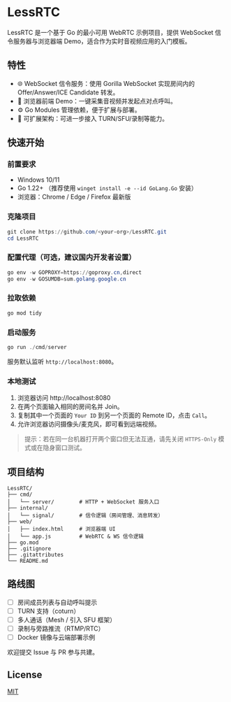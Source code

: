 # LessRTC

LessRTC 是一个基于 Go 的最小可用 WebRTC 示例项目，提供 WebSocket 信令服务器与浏览器端 Demo，适合作为实时音视频应用的入门模板。

## 特性

- 🌐 WebSocket 信令服务：使用 Gorilla WebSocket 实现房间内的 Offer/Answer/ICE Candidate 转发。
- 🎥 浏览器前端 Demo：一键采集音视频并发起点对点呼叫。
- ⚙️ Go Modules 管理依赖，便于扩展与部署。
- 🔄 可扩展架构：可进一步接入 TURN/SFU/录制等能力。

## 快速开始

### 前置要求

- Windows 10/11
- Go 1.22+ （推荐使用 `winget install -e --id GoLang.Go` 安装）
- 浏览器：Chrome / Edge / Firefox 最新版

### 克隆项目

```powershell
git clone https://github.com/<your-org>/LessRTC.git
cd LessRTC
```

### 配置代理（可选，建议国内开发者设置）
```powershell
go env -w GOPROXY=https://goproxy.cn,direct
go env -w GOSUMDB=sum.golang.google.cn
```

### 拉取依赖

```powershell
go mod tidy
```

### 启动服务

```powershell
go run ./cmd/server
```

服务默认监听 `http://localhost:8080`。

### 本地测试

1. 浏览器访问 http://localhost:8080
2. 在两个页面输入相同的房间名并 Join。
3. 复制其中一个页面的 `Your ID` 到另一个页面的 Remote ID，点击 `Call`。
4. 允许浏览器访问摄像头/麦克风，即可看到远端视频。

> 提示：若在同一台机器打开两个窗口但无法互通，请先关闭 `HTTPS-Only` 模式或在隐身窗口测试。

## 项目结构

```
LessRTC/
├── cmd/
│   └── server/        # HTTP + WebSocket 服务入口
├── internal/
│   └── signal/        # 信令逻辑（房间管理、消息转发）
├── web/
│   ├── index.html     # 浏览器端 UI
│   └── app.js         # WebRTC & WS 信令逻辑
├── go.mod
├── .gitignore
├── .gitattributes
└── README.md
```

## 路线图

- [ ] 房间成员列表与自动呼叫提示
- [ ] TURN 支持（coturn）
- [ ] 多人通话（Mesh / 引入 SFU 框架）
- [ ] 录制与旁路推流（RTMP/RTC）
- [ ] Docker 镜像与云端部署示例

欢迎提交 Issue 与 PR 参与共建。

## License

[MIT](LICENSE)
